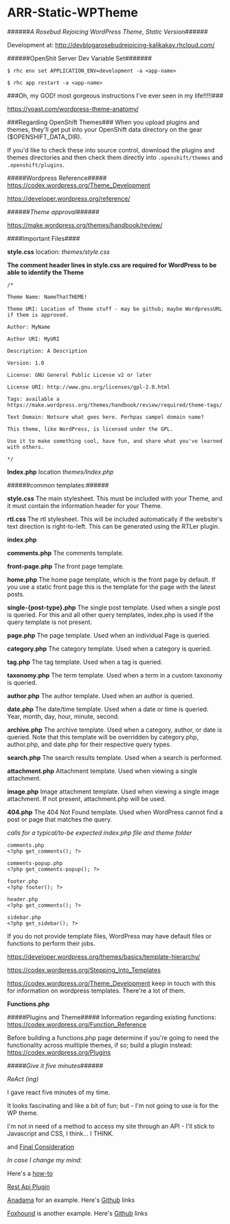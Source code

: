 # ARR-Static-WPTheme
######*A Rosebud Rejoicing WordPress Theme, Static Version*######

Development at: http://devblogarosebudrejoicing-kalikakay.rhcloud.com/

######OpenShit Server Dev Variable Set#######
```
$ rhc env set APPLICATION_ENV=development -a <app-name>

$ rhc app restart -a <app-name>
```

###Oh, my GOD! most gorgeous instructions I've ever seen in my life!!!!!###

https://yoast.com/wordpress-theme-anatomy/


###Regarding OpenShift Themes###
When you upload plugins and themes, they'll get put into your OpenShift
data directory on the gear ($OPENSHIFT_DATA_DIR).

If you'd like to check these into source control, download the plugins
and themes directories and then check them directly into
`.openshift/themes` and `.openshift/plugins`.

#####Wordpress Reference#####
https://codex.wordpress.org/Theme_Development

https://developer.wordpress.org/reference/

######*Theme approval*######

https://make.wordpress.org/themes/handbook/review/

####Important Files####

**style.css** location: *themes/style.css*

**The comment header lines in style.css are required for WordPress to be able to identify the Theme**

```
/*

Theme Name: NameThatTHEME!

Theme URI: Location of Theme stuff - may be github; maybe WordpressURL if them is approved.

Author: MyName

Author URI: MyURI

Description: A Description

Version: 1.0

License: GNU General Public License v2 or later

License URI: http://www.gnu.org/licenses/gpl-2.0.html

Tags: available a https://make.wordpress.org/themes/handbook/review/required/theme-tags/

Text Domain: Notsure what goes here. Perhpas sampel domain name?

This theme, like WordPress, is licensed under the GPL.

Use it to make something cool, have fun, and share what you've learned with others.

*/
```

**Index.php** location *themes/Index.php*

######common templates:######

**style.css**
The main stylesheet. This must be included with your Theme, and it must contain the information header for your Theme.

**rtl.css**
 The rtl stylesheet. This will be included automatically if the website's text direction is right-to-left. This can be generated using the RTLer plugin.

**index.php**

**comments.php**
    The comments template.

**front-page.php**
    The front page template.

**home.php**
    The home page template, which is the front page by default. If you use a static front page this is the template for the page with the latest posts.


**single-{post-type}.php**
    The single post template. Used when a single post is queried. For this and all other query templates, index.php is used if the query template is not present.

**page.php**
    The page template. Used when an individual Page is queried.

**category.php**
    The category template. Used when a category is queried.

**tag.php**
    The tag template. Used when a tag is queried.

**taxonomy.php**
    The term template. Used when a term in a custom taxonomy is queried.

**author.php**
    The author template. Used when an author is queried.

**date.php**
    The date/time template. Used when a date or time is queried. Year, month, day, hour, minute, second.

**archive.php**
    The archive template. Used when a category, author, or date is queried. Note that this template will be overridden by category.php, author.php, and date.php for their respective query types.

**search.php**
    The search results template. Used when a search is performed.

**attachment.php**
    Attachment template. Used when viewing a single attachment.

**image.php**
    Image attachment template. Used when viewing a single image attachment. If not present, attachment.php will be used.

**404.php**
    The 404 Not Found template. Used when WordPress cannot find a post or page that matches the query.

*calls for a typical/to-be expected index.php file and theme folder*
```
comments.php
<?php get_comments(); ?>

comments-popup.php
<?php get_comments-popup(); ?>

footer.php
<?php footer(); ?>

header.php
<?php get_comments(); ?>

sidebar.php
<?php get_sidebar(); ?>
```

If you do not provide template files, WordPress may have default files or functions to perform their jobs.

https://developer.wordpress.org/themes/basics/template-hierarchy/

https://codex.wordpress.org/Stepping_Into_Templates

https://codex.wordpress.org/Theme_Development keep in touch with this for information on wordpress templates. There're a lot of them.

**Functions.php**

#####Plugins and Theme#####
Information regarding existing functions: https://codex.wordpress.org/Function_Reference

Before building a functions.php page determine if you're going to need the functionality across muiltiple themes, if so; build a plugin instead: https://codex.wordpress.org/Plugins

#####_Give it five minutes_######

*_ReAct (ing)_*

I gave react five minutes of my time.

It looks fascinating and like a bit of fun; but - I'm not going to use is for the WP theme.

I'm not in need of a method to access my site through an API - I'll stick to Javascript and CSS, I think... I THINK.

and [Final Consideration](http://www.benmccann.com/todo-mvc-angular-vs-react/)

*In case I change my mind:*

Here's a [how-to](http://wptavern.com/anadama-an-example-wordpress-recipe-theme-based-on-react)

[Rest Api Plugin](https://wordpress.org/plugins/rest-api/)

[Anadama]([http://wptavern.com/anadama-an-example-wordpress-recipe-theme-based-on-react) for an example. Here's  [Github](https://github.com/ryelle/Anadama-React) links

[Foxhound](https://themes.redradar.net/foxhound/) is another example. Here's [Github](https://github.com/ryelle/Foxhound) links
